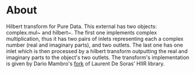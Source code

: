# About
Hilbert transform for Pure Data. This external has two objects: complex.mul~ and
hilbert~. The first one implements complex multiplication, thus it has two pairs
of inlets representing each a complex number (real and imaginary parts), and two
outlets. The last one has one inlet which is then processed by a hilbert
transform outputting the real and imaginary parts to the object's two outlets.
The transform's implementation is given by Dario Mambro's
[fork](https://github.com/unevens/hiir) of Laurent De Soras' HIIR library.
